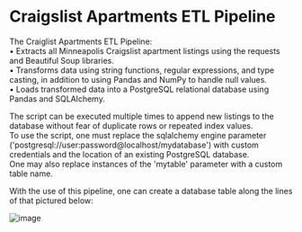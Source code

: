 # Craigslist Apartments ETL Pipeline  

The Craiglist Apartments ETL Pipeline:  
•	Extracts all Minneapolis Craigslist apartment listings using the requests and Beautiful Soup libraries.  
•	Transforms data using string functions, regular expressions, and type casting, in addition to using Pandas and NumPy to handle null values.  
•	Loads transformed data into a PostgreSQL relational database using Pandas and SQLAlchemy.  

The script can be executed multiple times to append new listings to the database without fear of duplicate rows or repeated index values.  
To use the script, one must replace the sqlalchemy engine parameter ('postgresql://user:password@localhost/mydatabase') with custom credentials and the location of an existing PostgreSQL database.  
One may also replace instances of the 'mytable' parameter with a custom table name.

With the use of this pipeline, one can create a database table along the lines of that pictured below:

![image](https://user-images.githubusercontent.com/69778488/210689425-976a7657-db10-4d22-a4e7-ff29c9e1b214.png)
